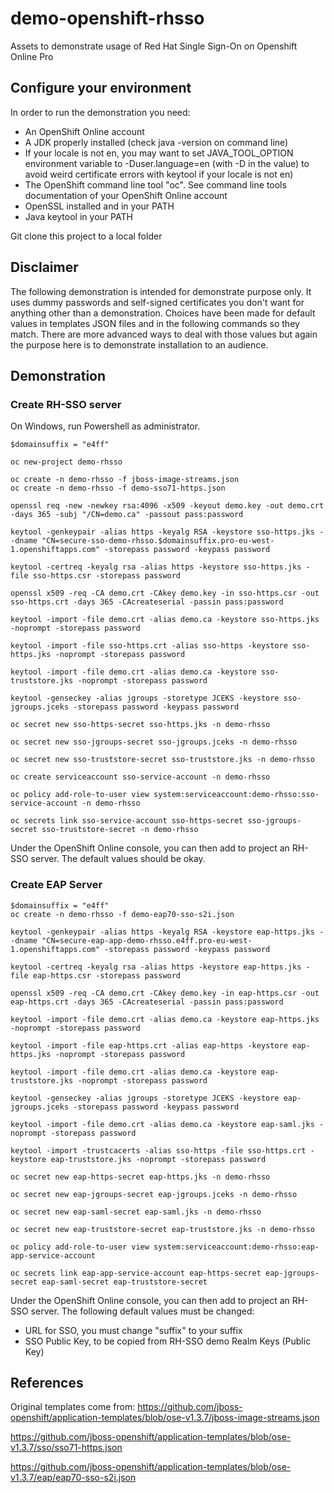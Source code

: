 # demo-openshift-rhsso
Assets to demonstrate usage of Red Hat Single Sign-On on Openshift Online Pro

## Configure your environment

In order to run the demonstration you need:
- An OpenShift Online account
- A JDK properly installed (check java -version on command line)
- If your locale is not en, you may want to set JAVA_TOOL_OPTION environment variable to -Duser.language=en (with -D in the value) to avoid weird certificate errors with keytool
if your locale is not en)
- The OpenShift command line tool "oc". See command line tools documentation of your OpenShift Online account
- OpenSSL installed and in your PATH
- Java keytool in your PATH

Git clone this project to a local folder

## Disclaimer

The following demonstration is intended for demonstrate purpose only.
It uses dummy passwords and self-signed certificates you don't want for anything other than a demonstration.
Choices have been made for default values in templates JSON files and in the following commands so they match. There are more advanced ways to deal with those values but again the purpose here is to demonstrate installation to an audience.

## Demonstration

### Create RH-SSO server

On Windows, run Powershell as administrator.

```
$domainsuffix = "e4ff"

oc new-project demo-rhsso

oc create -n demo-rhsso -f jboss-image-streams.json
oc create -n demo-rhsso -f demo-sso71-https.json

openssl req -new -newkey rsa:4096 -x509 -keyout demo.key -out demo.crt -days 365 -subj "/CN=demo.ca" -passout pass:password

keytool -genkeypair -alias https -keyalg RSA -keystore sso-https.jks --dname "CN=secure-sso-demo-rhsso.$domainsuffix.pro-eu-west-1.openshiftapps.com" -storepass password -keypass password
 
keytool -certreq -keyalg rsa -alias https -keystore sso-https.jks -file sso-https.csr -storepass password
 
openssl x509 -req -CA demo.crt -CAkey demo.key -in sso-https.csr -out sso-https.crt -days 365 -CAcreateserial -passin pass:password
 
keytool -import -file demo.crt -alias demo.ca -keystore sso-https.jks -noprompt -storepass password
 
keytool -import -file sso-https.crt -alias sso-https -keystore sso-https.jks -noprompt -storepass password
 
keytool -import -file demo.crt -alias demo.ca -keystore sso-truststore.jks -noprompt -storepass password
 
keytool -genseckey -alias jgroups -storetype JCEKS -keystore sso-jgroups.jceks -storepass password -keypass password 

oc secret new sso-https-secret sso-https.jks -n demo-rhsso
 
oc secret new sso-jgroups-secret sso-jgroups.jceks -n demo-rhsso
 
oc secret new sso-truststore-secret sso-truststore.jks -n demo-rhsso
 
oc create serviceaccount sso-service-account -n demo-rhsso
 
oc policy add-role-to-user view system:serviceaccount:demo-rhsso:sso-service-account -n demo-rhsso
 
oc secrets link sso-service-account sso-https-secret sso-jgroups-secret sso-truststore-secret -n demo-rhsso
```

Under the OpenShift Online console, you can then add to project an RH-SSO server.
The default values should be okay.

### Create EAP Server

```
$domainsuffix = "e4ff"
oc create -n demo-rhsso -f demo-eap70-sso-s2i.json

keytool -genkeypair -alias https -keyalg RSA -keystore eap-https.jks --dname "CN=secure-eap-app-demo-rhsso.e4ff.pro-eu-west-1.openshiftapps.com" -storepass password -keypass password
 
keytool -certreq -keyalg rsa -alias https -keystore eap-https.jks -file eap-https.csr -storepass password
 
openssl x509 -req -CA demo.crt -CAkey demo.key -in eap-https.csr -out eap-https.crt -days 365 -CAcreateserial -passin pass:password
 
keytool -import -file demo.crt -alias demo.ca -keystore eap-https.jks -noprompt -storepass password
 
keytool -import -file eap-https.crt -alias eap-https -keystore eap-https.jks -noprompt -storepass password
 
keytool -import -file demo.crt -alias demo.ca -keystore eap-truststore.jks -noprompt -storepass password
 
keytool -genseckey -alias jgroups -storetype JCEKS -keystore eap-jgroups.jceks -storepass password -keypass password
 
keytool -import -file demo.crt -alias demo.ca -keystore eap-saml.jks -noprompt -storepass password
 
keytool -import -trustcacerts -alias sso-https -file sso-https.crt -keystore eap-truststore.jks -noprompt -storepass password

oc secret new eap-https-secret eap-https.jks -n demo-rhsso
 
oc secret new eap-jgroups-secret eap-jgroups.jceks -n demo-rhsso
 
oc secret new eap-saml-secret eap-saml.jks -n demo-rhsso
 
oc secret new eap-truststore-secret eap-truststore.jks -n demo-rhsso

oc policy add-role-to-user view system:serviceaccount:demo-rhsso:eap-app-service-account

oc secrets link eap-app-service-account eap-https-secret eap-jgroups-secret eap-saml-secret eap-truststore-secret
```

Under the OpenShift Online console, you can then add to project an RH-SSO server.
The following default values must be changed:
- URL for SSO, you must change "suffix" to your suffix
- SSO Public Key, to be copied from RH-SSO demo Realm Keys (Public Key)


## References

Original templates come from:
https://github.com/jboss-openshift/application-templates/blob/ose-v1.3.7/jboss-image-streams.json

https://github.com/jboss-openshift/application-templates/blob/ose-v1.3.7/sso/sso71-https.json

https://github.com/jboss-openshift/application-templates/blob/ose-v1.3.7/eap/eap70-sso-s2i.json



